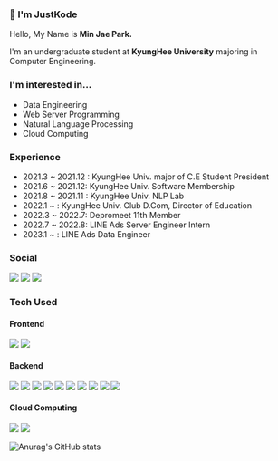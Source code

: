 ### 👋 I'm JustKode
Hello, My Name is **Min Jae Park.**

I'm an undergraduate student at **KyungHee University** majoring in Computer Engineering.

### I'm interested in...
- Data Engineering
- Web Server Programming
- Natural Language Processing
- Cloud Computing

### Experience
- 2021.3 ~ 2021.12 : KyungHee Univ. major of C.E Student President
- 2021.6 ~ 2021.12: KyungHee Univ. Software Membership
- 2021.8 ~ 2021.11 : KyungHee Univ. NLP Lab
- 2022.1 ~ : KyungHee Univ. Club D.Com, Director of Education
- 2022.3 ~ 2022.7: Depromeet 11th Member
- 2022.7 ~ 2022.8: LINE Ads Server Engineer Intern
- 2023.1 ~ : LINE Ads Data Engineer

### Social
<a href="https://justkode.kr/" target="_blank"><img src="https://img.shields.io/badge/Tech%20Blog-4A86CF?style=flat-square&logo=HomeAdvisor&logoColor=ffffff"/></a>
<a href="https://justkode.kr/proj" target="_blank"><img src="https://img.shields.io/badge/Portfolio-17377F?style=flat-square&logo=Awesome%20Lists&logoColor=ffffff"/></a>
<a href="https://www.instagram.com/just.kode/" target="_blank"><img src="https://img.shields.io/badge/Instagram-E4405F?style=flat-square&logo=Instagram&logoColor=ffffff"/></a>

### Tech Used
#### Frontend
<a><img src="https://img.shields.io/badge/React-61DAFB?style=flat-square&logo=React&logoColor=000000"/></a>
<a><img src="https://img.shields.io/badge/TypeScript-3178C6?style=flat-square&logo=TypeScript&logoColor=ffffff"/></a>

#### Backend
<a><img src="https://img.shields.io/badge/Spring-6DB33F?style=flat-square&logo=Spring&logoColor=ffffff"/></a>
<a><img src="https://img.shields.io/badge/Django-092E20?style=flat-square&logo=Django&logoColor=ffffff"/></a>
<a><img src="https://img.shields.io/badge/Flask-000000?style=flat-square&logo=Flask&logoColor=ffffff"/></a>
<a><img src="https://img.shields.io/badge/Node.js-339933?style=flat-square&logo=Node.js&logoColor=ffffff"/></a>
<a><img src="https://img.shields.io/badge/MySQL-4479A1?style=flat-square&logo=MySQL&logoColor=ffffff"/></a>
<a><img src="https://img.shields.io/badge/MongoDB-6DB33F?style=flat-square&logo=MongoDB&logoColor=ffffff"/></a>
<a><img src="https://img.shields.io/badge/PyTorch-EE4C2C?style=flat-square&logo=PyTorch&logoColor=ffffff"/></a>
<a><img src="https://img.shields.io/badge/Redis-DC382D?style=flat-square&logo=Redis&logoColor=ffffff"/><a/>
<a><img src="https://img.shields.io/badge/Elasticsearch-005571?style=flat-square&logo=Elasticsearch&logoColor=ffffff"/><a/>
<a><img src="https://img.shields.io/badge/Apache Kafka-231F20?style=flat-square&logo=Apache Kafka&logoColor=ffffff"/><a/>

#### Cloud Computing
<a><img src="https://img.shields.io/badge/Docker-2496ED?style=flat-square&logo=Docker&logoColor=ffffff"/></a>
<a><img src="https://img.shields.io/badge/Amazon%20AWS-232F3E?style=flat-square&logo=Amazon%20AWS&logoColor=ffffff"/></a>

![Anurag's GitHub stats](https://github-readme-stats.vercel.app/api?username=JustKode&show_icons=true&theme=react)
